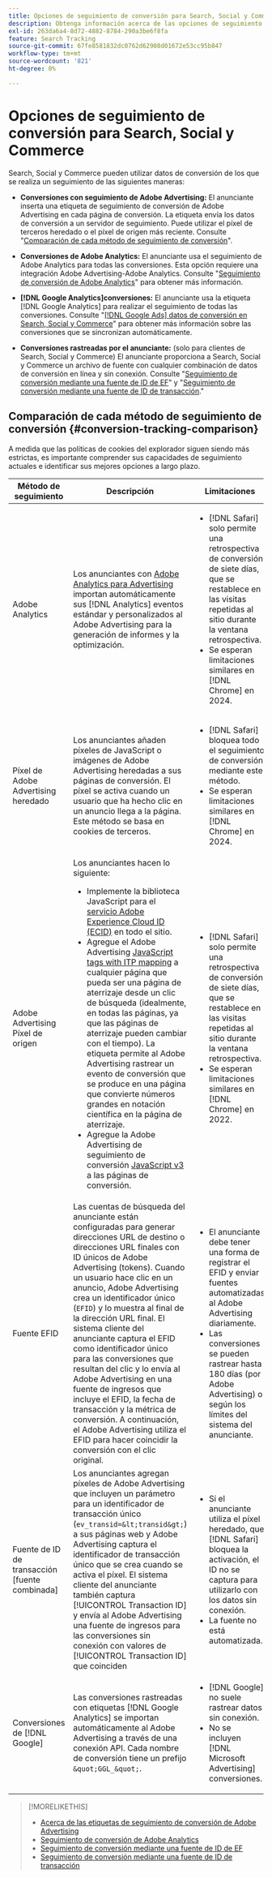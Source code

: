 ```yaml
---
title: Opciones de seguimiento de conversión para Search, Social y Commerce
description: Obtenga información acerca de las opciones de seguimiento de conversión para Search, Social y Commerce.
exl-id: 263da6a4-8d72-4882-8784-290a3be6f8fa
feature: Search Tracking
source-git-commit: 67fe8581832dc0762d62908d01672e53cc95b847
workflow-type: tm+mt
source-wordcount: '821'
ht-degree: 0%

---
```


# Opciones de seguimiento de conversión para Search, Social y Commerce

Search, Social y Commerce pueden utilizar datos de conversión de los que se realiza un seguimiento de las siguientes maneras:

* **Conversiones con seguimiento de Adobe Advertising:** El anunciante inserta una etiqueta de seguimiento de conversión de Adobe Advertising en cada página de conversión. La etiqueta envía los datos de conversión a un servidor de seguimiento. Puede utilizar el píxel de terceros heredado o el píxel de origen más reciente. Consulte &quot;[Comparación de cada método de seguimiento de conversión](#conversion-tracking-comparison)&quot;.

* **Conversiones de Adobe Analytics:** El anunciante usa el seguimiento de Adobe Analytics para todas las conversiones. Esta opción requiere una integración Adobe Advertising-Adobe Analytics. Consulte &quot;[Seguimiento de conversión de Adobe Analytics](conversion-tracking-analytics.md)&quot; para obtener más información.

* **[!DNL Google Analytics]conversiones:** El anunciante usa la etiqueta [!DNL Google Analytics] para realizar el seguimiento de todas las conversiones. Consulte &quot;[[!DNL Google Ads] datos de conversión en Search, Social y Commerce](/help/search-social-commerce/campaign-management/introduction/google-conversion-data.md)&quot; para obtener más información sobre las conversiones que se sincronizan automáticamente.

* **Conversiones rastreadas por el anunciante:** (solo para clientes de Search, Social y Commerce) El anunciante proporciona a Search, Social y Commerce un archivo de fuente con cualquier combinación de datos de conversión en línea y sin conexión. Consulte &quot;[Seguimiento de conversión mediante una fuente de ID de EF](feed-efid.md)&quot; y &quot;[Seguimiento de conversión mediante una fuente de ID de transacción](feed-transaction-id.md).&quot;

## Comparación de cada método de seguimiento de conversión {#conversion-tracking-comparison}

A medida que las políticas de cookies del explorador siguen siendo más estrictas, es importante comprender sus capacidades de seguimiento actuales e identificar sus mejores opciones a largo plazo.

| Método de seguimiento | Descripción | Limitaciones | Ventajas | ¿Recomendado? |
|----|----|----|----|----|
| Adobe Analytics | Los anunciantes con [Adobe Analytics para Advertising](https://experienceleague.adobe.com/docs/advertising/integrations/analytics/overview.html) importan automáticamente sus [!DNL Analytics] eventos estándar y personalizados al Adobe Advertising para la generación de informes y la optimización. | <ul><li>[!DNL Safari] solo permite una retrospectiva de conversión de siete días, que se restablece en las visitas repetidas al sitio durante la ventana retrospectiva.</li><li> Se esperan limitaciones similares en [!DNL Chrome] en 2024.</li></ul> | <ul><li>Integración perfecta con [!DNL Analytics]</li> <li>Ver datos de búsqueda pagada en [!DNL Analytics] Analysis Workspace</li><li>Ventajas más allá de la búsqueda de pago</li></ul> | Sí |
| Píxel de Adobe Advertising heredado | Los anunciantes añaden píxeles de JavaScript o imágenes de Adobe Advertising heredadas a sus páginas de conversión. El píxel se activa cuando un usuario que ha hecho clic en un anuncio llega a la página. Este método se basa en cookies de terceros. | <ul><li>[!DNL Safari] bloquea todo el seguimiento de conversión mediante este método.</li><li>Se esperan limitaciones similares en [!DNL Chrome] en 2024.</li></ul> | El píxel ya está implementado. Sin embargo, aún debe [implementar la etiqueta de asignación de ITP adicional](itp-conversion-mapping-tag.md).<br><br>Recomendación: cambie al píxel de origen. | No |
| Adobe Advertising Píxel de origen | Los anunciantes hacen lo siguiente: <ul><li>Implemente la biblioteca JavaScript para el [servicio Adobe Experience Cloud ID (ECID)](https://experienceleague.adobe.com/docs/id-service/using/intro/overview.html) en todo el sitio.</li><li>Agregue el Adobe Advertising [JavaScript tags with ITP mapping](itp-conversion-mapping-tag.md) a cualquier página que pueda ser una página de aterrizaje desde un clic de búsqueda (idealmente, en todas las páginas, ya que las páginas de aterrizaje pueden cambiar con el tiempo). La etiqueta permite al Adobe Advertising rastrear un evento de conversión que se produce en una página que convierte números grandes en notación científica en la página de aterrizaje.</li><li>Agregue la Adobe Advertising de seguimiento de conversión [JavaScript v3](format-conversion-tag-jsv3.md) a las páginas de conversión.</li></ul> | <ul><li>[!DNL Safari] solo permite una retrospectiva de conversión de siete días, que se restablece en las visitas repetidas al sitio durante la ventana retrospectiva.</li><li>Se esperan limitaciones similares en [!DNL Chrome] en 2022.</li></ul> | [!DNL Safari] rastrea conversiones durante la retrospectiva de siete días. Debido a que la retrospectiva se restablece en las visitas repetidas al sitio durante la ventana retrospectiva, la limitación no afecta a todos los usuarios de [!DNL Safari]. | No |
| Fuente EFID | Las cuentas de búsqueda del anunciante están configuradas para generar direcciones URL de destino o direcciones URL finales con ID únicos de Adobe Advertising (tokens). Cuando un usuario hace clic en un anuncio, Adobe Advertising crea un identificador único (`EFID`) y lo muestra al final de la dirección URL final. El sistema cliente del anunciante captura el EFID como identificador único para las conversiones que resultan del clic y lo envía al Adobe Advertising en una fuente de ingresos que incluye el EFID, la fecha de transacción y la métrica de conversión. A continuación, el Adobe Advertising utiliza el EFID para hacer coincidir la conversión con el clic original. | <ul><li>El anunciante debe tener una forma de registrar el EFID y enviar fuentes automatizadas al Adobe Advertising diariamente.</li><li>Las conversiones se pueden rastrear hasta 180 días (por Adobe Advertising) o según los límites del sistema del anunciante.</li></ul> | <ul><li>Este método utiliza datos de conversión de origen, por lo que no se ve afectado por las limitaciones de cookies de terceros.</li><li>Las conversiones en línea y sin conexión se pueden enviar en una fuente.</li><li>No se requieren cambios de código ni etiquetas para el sitio.</li></ul> | Sí |
| Fuente de ID de transacción [fuente combinada] | Los anunciantes agregan píxeles de Adobe Advertising que incluyen un parámetro para un identificador de transacción único (`ev_transid=&lt;transid&gt;`) a sus páginas web y Adobe Advertising captura el identificador de transacción único que se crea cuando se activa el píxel. El sistema cliente del anunciante también captura [!UICONTROL Transaction ID] y envía al Adobe Advertising una fuente de ingresos para las conversiones sin conexión con valores de [!UICONTROL Transaction ID] que coinciden | <ul><li>Si el anunciante utiliza el píxel heredado, que [!DNL Safari] bloquea la activación, el ID no se captura para utilizarlo con los datos sin conexión.</li><li>La fuente no está automatizada.</li></ul> | <ul><li>Si implementa el píxel de origen, [!UICONTROL Transaction ID] se captura en [!DNL Safari].</li><li>Proporciona seguimiento de eventos de conversión sin conexión/aprobados.</li></ul> | No |
| Conversiones de [!DNL Google] | Las conversiones rastreadas con etiquetas [!DNL Google Analytics] se importan automáticamente al Adobe Advertising a través de una conexión API. Cada nombre de conversión tiene un prefijo `&quot;GGL_&quot;`. | <ul><li>[!DNL Google] no suele rastrear datos sin conexión.</li><li>No se incluyen [!DNL Microsoft Advertising] conversiones.</li></ul> | [!DNL Google] usa el aprendizaje automático para extrapolar &quot;[conversiones modeladas](https://support.google.com/google-ads/answer/10081327)&quot;. | No |

<!--
| [!DNL Microsoft Advertising] Conversions | Conversions tracked with [!DNL Microsoft Advertising] universal event tags (UET) are automatically imported to Adobe Advertising via an API connection. Each conversion name has a &quot;???&quot; prefix. | [!DNL Microsoft Advertising] typically doesn't track offline data. [!DNL Google] conversions aren't included. | ?? | No |
-->

>[!MORELIKETHIS]
>
>* [Acerca de las etiquetas de seguimiento de conversión de Adobe Advertising](/help/search-social-commerce/tracking/conversion-tracking-advertising.md)
>* [Seguimiento de conversión de Adobe Analytics](/help/search-social-commerce/tracking/conversion-tracking-analytics.md)
>* [Seguimiento de conversión mediante una fuente de ID de EF](/help/search-social-commerce/tracking/feed-efid.md)
>* [Seguimiento de conversión mediante una fuente de ID de transacción](/help/search-social-commerce/tracking/feed-transaction-id.md)
